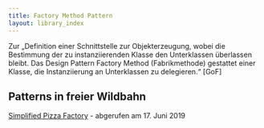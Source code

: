 ```yaml
---
title: Factory Method Pattern
layout: library_index
---
```


<p class="note">
    Zur „Definition einer Schnittstelle zur Objekterzeugung, wobei die Bestimmung der zu instanziierenden Klasse den Unterklassen überlassen bleibt. Das Design Pattern Factory Method (Fabrikmethode) gestattet einer Klasse, die Instanziierung an Unterklassen zu delegieren.“ [GoF]
</p>

## Patterns in freier Wildbahn

[Simplified Pizza Factory](https://github.com/bendisposto/propra_vl_pattern/tree/master/src/simplified_factory_pattern) - abgerufen am 17. Juni 2019
